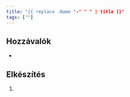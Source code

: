 ```yaml
---
title: "{{ replace .Name "-" " " | title }}"
tags: [""]
---
```


## Hozzávalók

- 

## Elkészítés

1.
